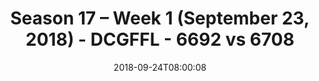 ---
title: Season 17 – Week 1 (September 23, 2018) - DCGFFL - 6692 vs 6708
teams_score:
- team: 6692
  score:
- team: 6708
  score: 18
mvp: TBD
game-ball: TBD
sportsperson: TBD
season: 17
week: 1
date: '2018-09-24T08:00:08'
pageid: season-17-week-1-september-23-2018-6692-vs-6708
---